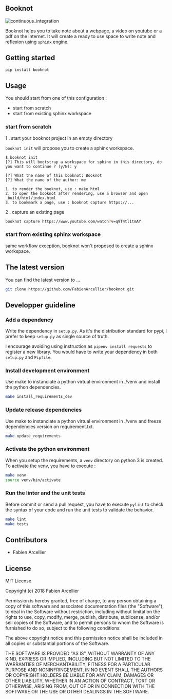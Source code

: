 ## Booknot

![continuous_integration](https://github.com/FabienArcellier/booknot/workflows/continuous_integration/badge.svg)

Booknot helps you to take note about a webpage, a video on youtube or a pdf on the internet. It will create
a ready to use space to write note and reflexion using ``sphinx`` engine.

## Getting started

```bash
pip install booknot
```

## Usage

You should start from one of this configuration :

* start from scratch
* start from existing sphinx workspace

### start from scratch

1 . start your booknot project in an empty directory

``booknot init`` will propose you to create a sphinx workspace.

```text
$ booknot init
[?] This will bootstrap a workspace for sphinx in this directory, do you want to continue ? (y/N): y

[?] What the name of this booknot: Booknot
[?] What the name of the author: me

1. to render the booknot, use : make html
2. to open the booknot after rendering, use a browser and open _build/html/index.html
3. to bookmark a page, use : booknot capture https://...
```

2 . capture an existing page

```bash
booknot capture https://www.youtube.com/watch?v=q9T4tl1tmAY
```

### start from existing sphinx workspace

same workflow exception, booknot won't proposed to create a sphinx workspace.

## The latest version

You can find the latest version to ...

```bash
git clone https://github.com/FabienArcellier/booknot.git
```
## Developper guideline

### Add a dependency

Write the dependency in ``setup.py``. As it's the distribution standard for pypi,
I prefer to keep ``setup.py`` as single source of truth.

I encourage avoiding using instruction as ``pipenv install requests`` to register
a new library. You would have to write your dependency in both ``setup.py`` and ``Pipfile``.

### Install development environment

Use make to instanciate a python virtual environment in ./venv and install the
python dependencies.

```bash
make install_requirements_dev
```

### Update release dependencies

Use make to instanciate a python virtual environment in ./venv and freeze
dependencies version on requirement.txt.

```bash
make update_requirements
```

### Activate the python environment

When you setup the requirements, a `venv` directory on python 3 is created.
To activate the venv, you have to execute :

```bash
make venv
source venv/bin/activate
```

### Run the linter and the unit tests

Before commit or send a pull request, you have to execute `pylint` to check the syntax
of your code and run the unit tests to validate the behavior.

```bash
make lint
make tests
```

## Contributors

* Fabien Arcellier

## License

MIT License

Copyright (c) 2018 Fabien Arcellier

Permission is hereby granted, free of charge, to any person obtaining a copy
of this software and associated documentation files (the "Software"), to deal
in the Software without restriction, including without limitation the rights
to use, copy, modify, merge, publish, distribute, sublicense, and/or sell
copies of the Software, and to permit persons to whom the Software is
furnished to do so, subject to the following conditions:

The above copyright notice and this permission notice shall be included in all
copies or substantial portions of the Software.

THE SOFTWARE IS PROVIDED "AS IS", WITHOUT WARRANTY OF ANY KIND, EXPRESS OR
IMPLIED, INCLUDING BUT NOT LIMITED TO THE WARRANTIES OF MERCHANTABILITY,
FITNESS FOR A PARTICULAR PURPOSE AND NONINFRINGEMENT. IN NO EVENT SHALL THE
AUTHORS OR COPYRIGHT HOLDERS BE LIABLE FOR ANY CLAIM, DAMAGES OR OTHER
LIABILITY, WHETHER IN AN ACTION OF CONTRACT, TORT OR OTHERWISE, ARISING FROM,
OUT OF OR IN CONNECTION WITH THE SOFTWARE OR THE USE OR OTHER DEALINGS IN THE
SOFTWARE.

